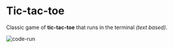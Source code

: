 # Tic-tac-toe

Classic game of **tic-tac-toe** that runs in the terminal *(text based)*.

![code-run](https://media.giphy.com/media/xslmZYvmHZ2VFvy7Yh/giphy.gif)
